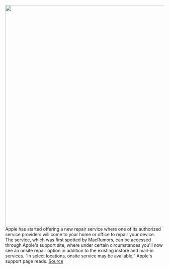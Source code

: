 <img src='https://cdn.vox-cdn.com/thumbor/kvfTt1N0aX7GitRSR3nWGHxTcKg=/0x0:2040x1360/1200x800/filters:focal(857x517:1183x843)/cdn.vox-cdn.com/uploads/chorus_image/image/66237647/acastro_180604_1777_apple_wwdc_0002.0.jpg' width='700px' /><br/>
Apple has started offering a new repair service where one of its authorized service providers will come to your home or office to repair your device. The service, which was first spotted by MacRumors, can be accessed through Apple's support site, where under certain circumstances you'll now see an onsite repair option in addition to the existing instore and mail-in services. “In select locations, onsite service may be available,” Apple's support page reads.
<a href='https://www.theverge.com/2020/2/3/21119908/apple-onsite-repair-go-tech-mobile-services-support-iphone-screen-replacement'> Source <a/>